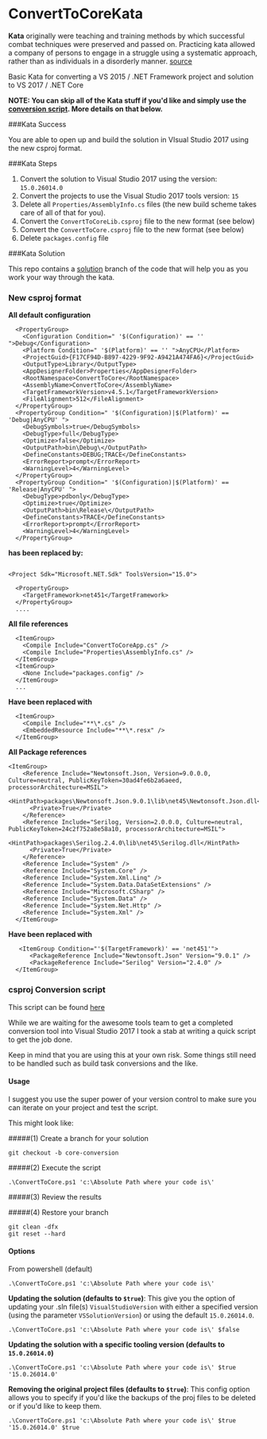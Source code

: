 # ConvertToCoreKata

**Kata** originally were teaching and training methods by which successful combat techniques were preserved and passed on. Practicing kata allowed a company of persons to engage in a struggle using a systematic approach, rather than as individuals in a disorderly manner. [source](https://en.wikipedia.org/wiki/Kata)

Basic Kata for converting a VS 2015 / .NET Framework project and solution to VS 2017 / .NET Core

**NOTE: You can skip all of the Kata stuff if you'd like and simply use the [conversion script](https://github.com/nickfloyd/ConvertToCoreKata/blob/master/ConvertToCore.ps1). More details on that below.**


###Kata Success

You are able to open up and build the solution in VIsual Studio 2017 using the new csproj format.

###Kata Steps

1. Convert the solution to Visual Studio 2017 using the version: `15.0.26014.0`
2. Convert the projects to use the Visual Studio 2017 tools version: `15`
3. Delete all `Properties/AssemblyInfo.cs` files (the new build scheme takes care of all of that for you).
4. Convert the `ConvertToCoreLib.csproj` file to the new format (see below)
5. Convert the `ConvertToCore.csproj` file to the new format (see below)
6. Delete `packages.config` file

###Kata Solution

This repo contains a [solution](https://github.com/nickfloyd/ConvertToCoreKata/commits/solution) branch of the code that will help you as you work your way through the kata.


### New csproj format

**All default configuration**

```
  <PropertyGroup>
    <Configuration Condition=" '$(Configuration)' == '' ">Debug</Configuration>
    <Platform Condition=" '$(Platform)' == '' ">AnyCPU</Platform>
    <ProjectGuid>{F17CF94D-B897-4229-9F92-A9421A474FA6}</ProjectGuid>
    <OutputType>Library</OutputType>
    <AppDesignerFolder>Properties</AppDesignerFolder>
    <RootNamespace>ConvertToCore</RootNamespace>
    <AssemblyName>ConvertToCore</AssemblyName>
    <TargetFrameworkVersion>v4.5.1</TargetFrameworkVersion>
    <FileAlignment>512</FileAlignment>
  </PropertyGroup>
  <PropertyGroup Condition=" '$(Configuration)|$(Platform)' == 'Debug|AnyCPU' ">
    <DebugSymbols>true</DebugSymbols>
    <DebugType>full</DebugType>
    <Optimize>false</Optimize>
    <OutputPath>bin\Debug\</OutputPath>
    <DefineConstants>DEBUG;TRACE</DefineConstants>
    <ErrorReport>prompt</ErrorReport>
    <WarningLevel>4</WarningLevel>
  </PropertyGroup>
  <PropertyGroup Condition=" '$(Configuration)|$(Platform)' == 'Release|AnyCPU' ">
    <DebugType>pdbonly</DebugType>
    <Optimize>true</Optimize>
    <OutputPath>bin\Release\</OutputPath>
    <DefineConstants>TRACE</DefineConstants>
    <ErrorReport>prompt</ErrorReport>
    <WarningLevel>4</WarningLevel>
  </PropertyGroup>
```

**has been replaced by:**

```

<Project Sdk="Microsoft.NET.Sdk" ToolsVersion="15.0">

  <PropertyGroup>
    <TargetFramework>net451</TargetFramework>
  </PropertyGroup>
  ....
```
**All file references**

```
  <ItemGroup>
    <Compile Include="ConvertToCoreApp.cs" />
    <Compile Include="Properties\AssemblyInfo.cs" />
  </ItemGroup>
  <ItemGroup>
    <None Include="packages.config" />
  </ItemGroup>
  ...
```

**Have been replaced with**

```
  <ItemGroup>
    <Compile Include="**\*.cs" />
    <EmbeddedResource Include="**\*.resx" />
  </ItemGroup>
```

**All Package references**

```
<ItemGroup>
    <Reference Include="Newtonsoft.Json, Version=9.0.0.0, Culture=neutral, PublicKeyToken=30ad4fe6b2a6aeed, processorArchitecture=MSIL">
      <HintPath>packages\Newtonsoft.Json.9.0.1\lib\net45\Newtonsoft.Json.dll</HintPath>
      <Private>True</Private>
    </Reference>
    <Reference Include="Serilog, Version=2.0.0.0, Culture=neutral, PublicKeyToken=24c2f752a8e58a10, processorArchitecture=MSIL">
      <HintPath>packages\Serilog.2.4.0\lib\net45\Serilog.dll</HintPath>
      <Private>True</Private>
    </Reference>
    <Reference Include="System" />
    <Reference Include="System.Core" />
    <Reference Include="System.Xml.Linq" />
    <Reference Include="System.Data.DataSetExtensions" />
    <Reference Include="Microsoft.CSharp" />
    <Reference Include="System.Data" />
    <Reference Include="System.Net.Http" />
    <Reference Include="System.Xml" />
  </ItemGroup>
```

**Have been replaced with**

```
   <ItemGroup Condition="'$(TargetFramework)' == 'net451'">
      <PackageReference Include="Newtonsoft.Json" Version="9.0.1" />
      <PackageReference Include="Serilog" Version="2.4.0" />
  </ItemGroup>
```

### csproj Conversion script

This script can be found [here](https://github.com/nickfloyd/ConvertToCoreKata/blob/master/ConvertToCore.ps1)

While we are waiting for the awesome tools team to get a completed conversion tool into Visual Studio 2017 I took a stab at writing a quick script to get the job done.

Keep in mind that you are using this at your own risk. Some things still need to be handled such as build task conversions and the like.

#### Usage

I suggest you use the super power of your version control to make sure you can iterate on your project and test the script.

This might look like:

#####(1) Create a branch for your solution

`git checkout -b core-conversion`

#####(2) Execute the script

`.\ConvertToCore.ps1 'c:\Absolute Path where your code is\'`

#####(3) Review the results

#####(4) Restore your branch

`git clean -dfx`  
`git reset --hard`

#### Options

From powershell (default)

`.\ConvertToCore.ps1 'c:\Absolute Path where your code is\'`

**Updating the solution (defaults to `$true`)**: This give you the option of updating your .sln file(s) `VisualStudioVersion` with either a specified version (using the parameter `VSSolutionVersion`) or using the default `15.0.26014.0`.

`.\ConvertToCore.ps1 'c:\Absolute Path where your code is\' $false`

**Updating the solution with a specific tooling version (defaults to `15.0.26014.0`)**

`.\ConvertToCore.ps1 'c:\Absolute Path where your code is\' $true '15.0.26014.0'`

**Removing the original project files (defaults to `$true`)**: This config option allows you to specify if you'd like the backups of the proj files to be deleted or if you'd like to keep them.

`.\ConvertToCore.ps1 'c:\Absolute Path where your code is\' $true '15.0.26014.0' $true`

